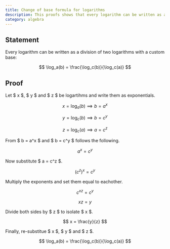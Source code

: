 ```yaml
---
title: Change of base formula for logarithms
description: This proofs shows that every logarithm can be written as a division of two logarithms with a custom base.
category: algebra
---
```


## Statement

Every logarithm can be written as a division of two logarithms with a custom base:

$$ \log_a(b) = \frac{\log_c(b)}{\log_c(a)} $$

## Proof

Let $ x $, $ y $ and $ z $ be logartihms and write them as exponentials.

$$ x = \log_a(b) \implies b = a^x $$

$$ y = \log_c(b) \implies b = c^y $$

$$ z = \log_c(a) \implies a = c^z $$

From $ b = a^x $ and $ b = c^y $ follows the following.

$$ a^x = c^y $$

Now substitute $ a = c^z $.

$$ (c^z)^x = c^y $$

Multiply the exponents and set them equal to eachother.

$$ c^{xz} = c^y $$

$$ xz = y $$

Divide both sides by $ z $ to isolate $ x $.

$$ x = \frac{y}{z} $$

Finally, re-substitue $ x $, $ y $ and $ z $.

$$ \log_a(b) = \frac{\log_c(b)}{\log_c(a)} $$
